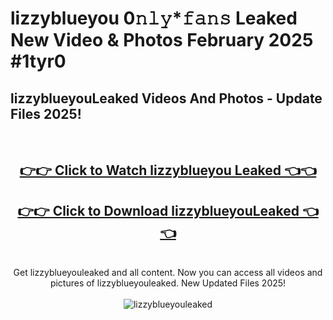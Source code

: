 # lizzyblueyou 0𝚗𝚕𝚢*𝚏𝚊𝚗𝚜 Leaked New Video & Photos February 2025 #1tyr0

<h2>lizzyblueyouLeaked Videos And Photos - Update Files 2025!</h2>
<br>
<div align="center">
<h2><a href="https://mediaupload.pro?title=lizzyblueyou&ref=11F" rel="nofollow">👉👉 Click to Watch lizzyblueyou Leaked 👈👈</a></h2>
<h2><a href="https://mediaupload.pro?title=lizzyblueyou&ref=11F" rel="nofollow">👉👉 Click to Download lizzyblueyouLeaked 👈👈</a></h2>
<br>
Get lizzyblueyouleaked and all content. Now you can access all videos and pictures of lizzyblueyouleaked. New Updated Files 2025!
<br>
<br>
<a href="https://mediaupload.pro?title=lizzyblueyou&ref=11F" rel="nofollow" data-target="animated-image.originalLink"><img src="https://i.ibb.co/Gkj2r4b/banner.png" alt="lizzyblueyouleaked" style="max-width: 100%; display: inline-block;" data-target="animated-image.originalImage"></a>
</div>
<br>


